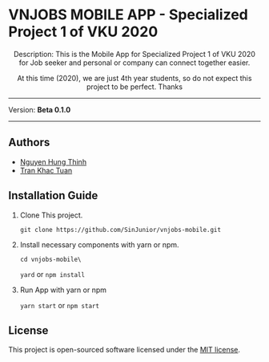 # VNJOBS MOBILE APP - Specialized Project 1 of VKU 2020

<p align="center">
Description: This is the Mobile App for Specialized Project 1 of VKU 2020 for Job seeker and personal or company can connect together easier.
</p>
<p align="center">
At this time (2020), we are just 4th year students, so do not expect this project to be perfect. Thanks
</p>

------------
Version: **Beta 0.1.0**

------------

## Authors

- [Nguyen Hung Thinh](https://github.com/HungThinh0710)
- [Tran Khac Tuan](https://github.com/SinJunior)

## Installation Guide
1. Clone This project.

	`git clone https://github.com/SinJunior/vnjobs-mobile.git`
2. Install necessary components with yarn or npm.

	`cd vnjobs-mobile\ `

	`yard` or `npm install`
3. Run App with yarn or npm

  	`yarn start` or `npm start`
	
## License

This project is open-sourced software licensed under the [MIT license](https://opensource.org/licenses/MIT).
